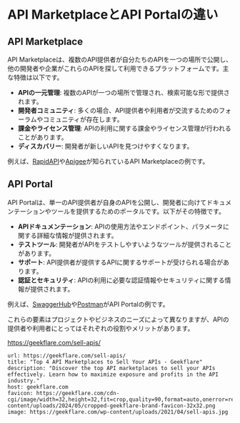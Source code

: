 # API MarketplaceとAPI Portalの違い

## API Marketplace

API Marketplaceは、複数のAPI提供者が自分たちのAPIを一つの場所で公開し、他の開発者や企業がこれらのAPIを探して利用できるプラットフォームです。主な特徴は以下です。

- **APIの一元管理**: 複数のAPIが一つの場所で管理され、検索可能な形で提供されます。
- **開発者コミュニティ**: 多くの場合、API提供者や利用者が交流するためのフォーラムやコミュニティが存在します。
- **課金やライセンス管理**: APIの利用に関する課金やライセンス管理が行われることがあります。
- **ディスカバリー**: 開発者が新しいAPIを見つけやすくなります。

例えば、[RapidAPI](https://rapidapi.com/)や[Apigee](https://cloud.google.com/apigee)が知られているAPI Marketplaceの例です。

## API Portal

API Portalは、単一のAPI提供者が自身のAPIを公開し、開発者に向けてドキュメンテーションやツールを提供するためのポータルです。以下がその特徴です。

- **APIドキュメンテーション**: APIの使用方法やエンドポイント、パラメータに関する詳細な情報が提供されます。
- **テストツール**: 開発者がAPIをテストしやすいようなツールが提供されることがあります。
- **サポート**: API提供者が提供するAPIに関するサポートが受けられる場合があります。
- **認証とセキュリティ**: APIの利用に必要な認証情報やセキュリティに関する情報が提供されます。

例えば、[SwaggerHub](https://swagger.io/tools/swaggerhub/)や[Postman](https://www.postman.com/)がAPI Portalの例です。

これらの要素はプロジェクトやビジネスのニーズによって異なりますが、APIの提供者や利用者にとってはそれぞれの役割やメリットがあります。

https://geekflare.com/sell-apis/

```cardlink
url: https://geekflare.com/sell-apis/
title: "Top 4 API Marketplaces to Sell Your APIs - Geekflare"
description: "Discover the top API marketplaces to sell your APIs effectively. Learn how to maximize exposure and profits in the API industry."
host: geekflare.com
favicon: https://geekflare.com/cdn-cgi/image/width=32,height=32,fit=crop,quality=90,format=auto,onerror=redirect,metadata=none/wp-content/uploads/2024/05/cropped-geekflare-brand-favicon-32x32.png
image: https://geekflare.com/wp-content/uploads/2021/04/sell-apis.jpg
```

